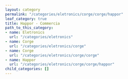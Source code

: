 ```yaml
---
layout: category
permalink: "/categories/eletronics/corge/corge/happor"
leaf_category: true
title: Happor - Commercia
path_to_this_category:
- name: Eletronics
  url: "/categories/eletronics"
- name: Corge
  url: "/categories/eletronics/corge"
- name: Corge
  url: "/categories/eletronics/corge/corge"
- name: Happor
  url: "/categories/eletronics/corge/corge/happor"
child_categories: []
---
```

